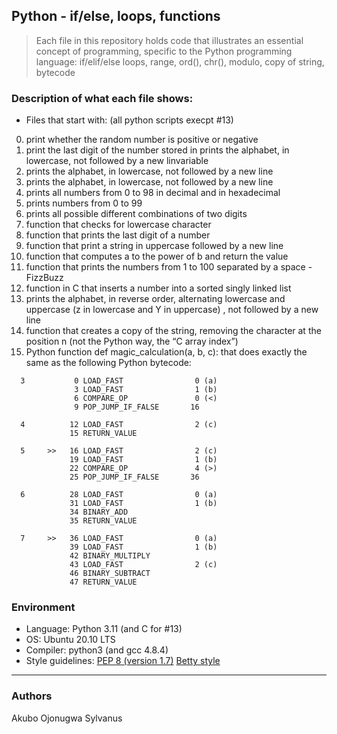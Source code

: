 ## Python - if/else, loops, functions
> Each file in this repository holds code that illustrates an essential concept of programming,
> specific to the Python programming language: if/elif/else loops, range, ord(), chr(),
>  modulo, copy of string, bytecode

### Description of what each file shows:
* Files that start with: (all python scripts execpt #13)
0. print whether the random number is positive or negative
1. print the last digit of the number stored in prints the alphabet, in lowercase, not followed by a new linvariable
2. prints the alphabet, in lowercase, not followed by a new line
3. prints the alphabet, in lowercase, not followed by a new line
4. prints all numbers from 0 to 98 in decimal and in hexadecimal
5. prints numbers from 0 to 99
6. prints all possible different combinations of two digits
7. function that checks for lowercase character
9. function that prints the last digit of a number
10. function that print a string in uppercase followed by a new line
91. function that computes a to the power of b and return the value
12. function that prints the numbers from 1 to 100 separated by a space - FizzBuzz
13. function in C that inserts a number into a sorted singly linked list
100. prints the alphabet, in reverse order, alternating lowercase and uppercase (z in lowercase and Y in uppercase) , not followed by a new line
101. function that creates a copy of the string, removing the character at the position n (not the Python way, the “C array index”)
102. Python function def magic_calculation(a, b, c): that does exactly the same as the following Python bytecode:
```
  3           0 LOAD_FAST                0 (a)
              3 LOAD_FAST                1 (b)
              6 COMPARE_OP               0 (<)
              9 POP_JUMP_IF_FALSE       16

  4          12 LOAD_FAST                2 (c)
             15 RETURN_VALUE

  5     >>   16 LOAD_FAST                2 (c)
             19 LOAD_FAST                1 (b)
             22 COMPARE_OP               4 (>)
             25 POP_JUMP_IF_FALSE       36

  6          28 LOAD_FAST                0 (a)
             31 LOAD_FAST                1 (b)
             34 BINARY_ADD
             35 RETURN_VALUE

  7     >>   36 LOAD_FAST                0 (a)
             39 LOAD_FAST                1 (b)
             42 BINARY_MULTIPLY
             43 LOAD_FAST                2 (c)
             46 BINARY_SUBTRACT
             47 RETURN_VALUE
```
### Environment
* Language: Python 3.11 (and C for #13)
* OS: Ubuntu 20.10 LTS
* Compiler: python3 (and gcc 4.8.4)
* Style guidelines: [PEP 8 (version 1.7)](https://www.python.org/dev/peps/pep-0008/) [Betty style](https://github.com/holbertonschool/Betty/wiki)
---
### Authors
Akubo Ojonugwa Sylvanus
